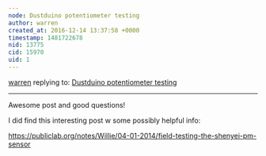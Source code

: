 ```yaml
---
node: Dustduino potentiometer testing
author: warren
created_at: 2016-12-14 13:37:58 +0000
timestamp: 1481722678
nid: 13775
cid: 15970
uid: 1
---
```




[warren](../profile/warren) replying to: [Dustduino potentiometer testing](../notes/imvec/12-12-2016/dustduino-potentiometer-testing)

----
Awesome post and good questions!

I did find this interesting post w some possibly helpful info: 

https://publiclab.org/notes/Willie/04-01-2014/field-testing-the-shenyei-pm-sensor